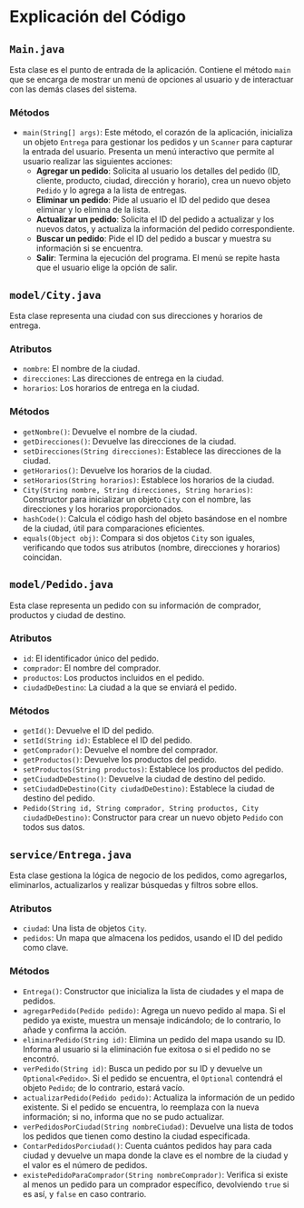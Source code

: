 
# Explicación del Código

## `Main.java`

Esta clase es el punto de entrada de la aplicación. Contiene el método `main` que se encarga de mostrar un menú de opciones al usuario y de interactuar con las demás clases del sistema.

### Métodos

-   `main(String[] args)`: Este método, el corazón de la aplicación, inicializa un objeto `Entrega` para gestionar los pedidos y un `Scanner` para capturar la entrada del usuario. Presenta un menú interactivo que permite al usuario realizar las siguientes acciones:
    -   **Agregar un pedido**: Solicita al usuario los detalles del pedido (ID, cliente, producto, ciudad, dirección y horario), crea un nuevo objeto `Pedido` y lo agrega a la lista de entregas.
    -   **Eliminar un pedido**: Pide al usuario el ID del pedido que desea eliminar y lo elimina de la lista.
    -   **Actualizar un pedido**: Solicita el ID del pedido a actualizar y los nuevos datos, y actualiza la información del pedido correspondiente.
    -   **Buscar un pedido**: Pide el ID del pedido a buscar y muestra su información si se encuentra.
    -   **Salir**: Termina la ejecución del programa.
    El menú se repite hasta que el usuario elige la opción de salir.

## `model/City.java`

Esta clase representa una ciudad con sus direcciones y horarios de entrega.

### Atributos

-   `nombre`: El nombre de la ciudad.
-   `direcciones`: Las direcciones de entrega en la ciudad.
-   `horarios`: Los horarios de entrega en la ciudad.

### Métodos

-   `getNombre()`: Devuelve el nombre de la ciudad.
-   `getDirecciones()`: Devuelve las direcciones de la ciudad.
-   `setDirecciones(String direcciones)`: Establece las direcciones de la ciudad.
-   `getHorarios()`: Devuelve los horarios de la ciudad.
-   `setHorarios(String horarios)`: Establece los horarios de la ciudad.
-   `City(String nombre, String direcciones, String horarios)`: Constructor para inicializar un objeto `City` con el nombre, las direcciones y los horarios proporcionados.
-   `hashCode()`: Calcula el código hash del objeto basándose en el nombre de la ciudad, útil para comparaciones eficientes.
-   `equals(Object obj)`: Compara si dos objetos `City` son iguales, verificando que todos sus atributos (nombre, direcciones y horarios) coincidan.

## `model/Pedido.java`

Esta clase representa un pedido con su información de comprador, productos y ciudad de destino.

### Atributos

-   `id`: El identificador único del pedido.
-   `comprador`: El nombre del comprador.
-   `productos`: Los productos incluidos en el pedido.
-   `ciudadDeDestino`: La ciudad a la que se enviará el pedido.

### Métodos

-   `getId()`: Devuelve el ID del pedido.
-   `setId(String id)`: Establece el ID del pedido.
-   `getComprador()`: Devuelve el nombre del comprador.
-   `getProductos()`: Devuelve los productos del pedido.
-   `setProductos(String productos)`: Establece los productos del pedido.
-   `getCiudadDeDestino()`: Devuelve la ciudad de destino del pedido.
-   `setCiudadDeDestino(City ciudadDeDestino)`: Establece la ciudad de destino del pedido.
-   `Pedido(String id, String comprador, String productos, City ciudadDeDestino)`: Constructor para crear un nuevo objeto `Pedido` con todos sus datos.

## `service/Entrega.java`

Esta clase gestiona la lógica de negocio de los pedidos, como agregarlos, eliminarlos, actualizarlos y realizar búsquedas y filtros sobre ellos.

### Atributos

-   `ciudad`: Una lista de objetos `City`.
-   `pedidos`: Un mapa que almacena los pedidos, usando el ID del pedido como clave.

### Métodos

-   `Entrega()`: Constructor que inicializa la lista de ciudades y el mapa de pedidos.
-   `agregarPedido(Pedido pedido)`: Agrega un nuevo pedido al mapa. Si el pedido ya existe, muestra un mensaje indicándolo; de lo contrario, lo añade y confirma la acción.
-   `eliminarPedido(String id)`: Elimina un pedido del mapa usando su ID. Informa al usuario si la eliminación fue exitosa o si el pedido no se encontró.
-   `verPedido(String id)`: Busca un pedido por su ID y devuelve un `Optional<Pedido>`. Si el pedido se encuentra, el `Optional` contendrá el objeto `Pedido`; de lo contrario, estará vacío.
-   `actualizarPedido(Pedido pedido)`: Actualiza la información de un pedido existente. Si el pedido se encuentra, lo reemplaza con la nueva información; si no, informa que no se pudo actualizar.
-   `verPedidosPorCiudad(String nombreCiudad)`: Devuelve una lista de todos los pedidos que tienen como destino la ciudad especificada.
-   `ContarPedidosPorciudad()`: Cuenta cuántos pedidos hay para cada ciudad y devuelve un mapa donde la clave es el nombre de la ciudad y el valor es el número de pedidos.
-   `existePedidoParaComprador(String nombreComprador)`: Verifica si existe al menos un pedido para un comprador específico, devolviendo `true` si es así, y `false` en caso contrario.
